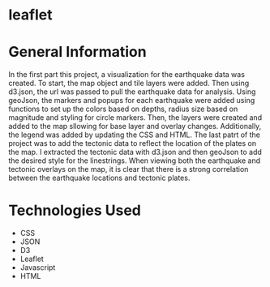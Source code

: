 # leaflet

# General Information
In the first part this project, a visualization for the earthquake data was created. To start, the map object and tile layers were added. Then using d3.json, the url was passed to pull the earthquake data for analysis. Using geoJson, the markers and popups for each earthquake were added using functions to set up the colors based on depths, radius size based on magnitude and styling for circle markers. Then, the layers were created and added to the map sllowing for base layer and overlay changes. Additionally, the legend was added by updating the CSS and HTML. The last patrt of the project was to add the tectonic data to reflect the location of the plates on the map. I extracted the tectonic data with d3.json and then geoJson to add the desired style for the linestrings. When viewing both the earthquake and tectonic overlays on the map, it is clear that there is a strong correlation between the earthquake locations and tectonic plates.

# Technologies Used
* CSS
* JSON
* D3
* Leaflet
* Javascript
* HTML
